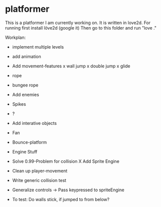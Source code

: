 platformer
==========

This is a platformer I am currently working on. It is written in love2d.
For running first install löve2d (google it)
Then go to this folder and run "love ."

Workplan:
- implement multiple levels

- add animation

- Add movement-features
 x wall jump
 x double jump
 x glide
 - rope
 - bungee rope
 
- Add enemies
 - Spikes
 - ?
 
- Add interative objects
 - Fan
 - Bounce-platform
 
- Engine Stuff
 - Solve 0.99-Problem for collision
 X Add Sprite Engine
 - Clean up player-movement
 - Write generic collision test
 - Generalize controls -> Pass keypressed to spriteEngine
 - To test: Do walls stick, if jumped to from below?
 
